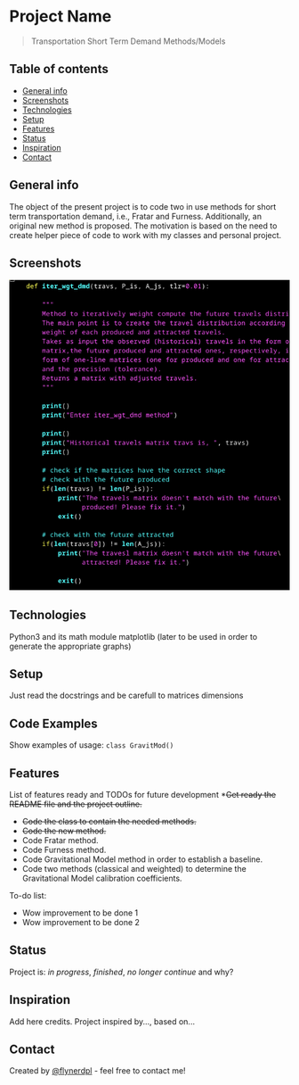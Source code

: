 # Project Name
> Transportation Short Term Demand Methods/Models

## Table of contents
* [General info](#general-info)
* [Screenshots](#screenshots)
* [Technologies](#technologies)
* [Setup](#setup)
* [Features](#features)
* [Status](#status)
* [Inspiration](#inspiration)
* [Contact](#contact)

## General info
The object of the present project is to code two in use methods for short term transportation demand, i.e., Fratar and Furness. Additionally, an original new method is proposed.
The motivation is based on the need to create helper piece of code to work with my classes and personal project.

## Screenshots
![Example screenshot](transportation_demand.png)

## Technologies
Python3 and its math module
matplotlib (later to be used in order to generate the appropriate graphs)

## Setup
Just read the docstrings and be carefull to matrices dimensions

## Code Examples
Show examples of usage:
`class GravitMod()`

## Features
List of features ready and TODOs for future development
*~~Get ready the README file and the project outline.~~
* ~~Code the class to contain the needed methods.~~
* ~~Code the new method.~~
* Code Fratar method.
* Code Furness method.
* Code Gravitational Model method in order to establish a baseline.
* Code two methods (classical and weighted) to determine the Gravitational Model calibration coefficients.
  
To-do list:
* Wow improvement to be done 1
* Wow improvement to be done 2

## Status
Project is: _in progress_, _finished_, _no longer continue_ and why?

## Inspiration
Add here credits. Project inspired by..., based on...

## Contact
Created by [@flynerdpl](https://www.flynerd.pl/) - feel free to contact me!
